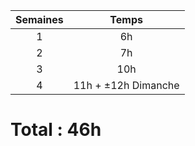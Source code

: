 | Semaines |        Temps        |
| :------: |:-------------------:|
| 1 |         6h          |
| 2 |         7h          |
| 3 |         10h         |
| 4 | 11h + ±12h Dimanche |

# Total : 46h
